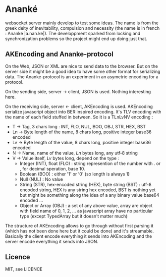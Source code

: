 # Ananké

websocket server mainly develop to test some ideas. The name is from the greek deity of inevitability, compulsion and necessity (the name is in french : Ananké |a.nan.ke|). The developpment sparked from locking and synchronization problems so the project might end up doing just that.

## AKEncoding and Ananke-protocol

On the Web, JSON or XML are nice to send data to the browser. But on the server side it might be a good idea to have some other format for serializing data. The Ananke-protocol is an experiment in an asymetric encoding for a protocol.

On the sending side, server -> client, JSON is used. Nothing interesting here.

On the receiving side, server <- client, AKEncoding is used. AKEncoding serialize javascript object into BER inspired encoding. It's TLV encoding with the name of each field stuffed in between. So it is a TLnLvNV encoding :

  * T  -> Tag, 3 chars long : INT, FLO, NUL, BOO, OBJ, STR, HEX, BST
  * Ln -> Byte length of the name, 8 chars long, positive integer base36 encoded
  * Lv -> Byte length of the value, 8 chars long, positive integer base36 encoded
  * N  -> Name, name of the value, _Ln_ bytes long, any utf-8 string
  * V  -> Value itself, _Lv_ bytes long, depend on the type :
    - Integer (INT), float (FLO) : string represention of the number with . or , for decimal speration, base 10.
    - Boolean (BOO) : either '1' or '0' (so length is always 1)
    - Null (NUL) : No value
    - String (STR), hex-encoded string (HEX), byte string (BST) : utf-8 encoded string, HEX is any string hex encoded, BST is nothing yet but might be something along the idea of a any binary value base64 encoded ...
    - Object or Array (OBJ) : a set of any above value, array are object with field name of 0, 1, 2, ... as javascript array have no particular type (except TypedArray but it doesn't matter much)

The structure of AKEncoding allows to go through without first parsing it (which has not been done here but it could be done) and it's streamable.
Basically the client encode everything it sends into AKEncoding and the server encode everything it sends into JSON.

## Licence

MIT, see LICENCE